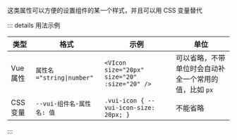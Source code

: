 <!-- 样式属性 -->

这类属性可以方便的设置组件的某一个样式，并且可以用 CSS 变量替代

::: details 用法示例

| 类型     | 格式                      | 示例                                         | 单位                                                  |
| -------- | ------------------------- | -------------------------------------------- | ----------------------------------------------------- |
| Vue 属性 | `属性名="string\|number"` | `<VIcon size="20px" size="20" :size="20" />` | 可以省略，不带单位时会自动补全一个常用的值，比如 `px` |
| CSS 变量 | `--vui-组件名-属性名: 值` | `.vui-icon { --vui-icon-size: 20px; }`       | 不能省略                                              |

:::
